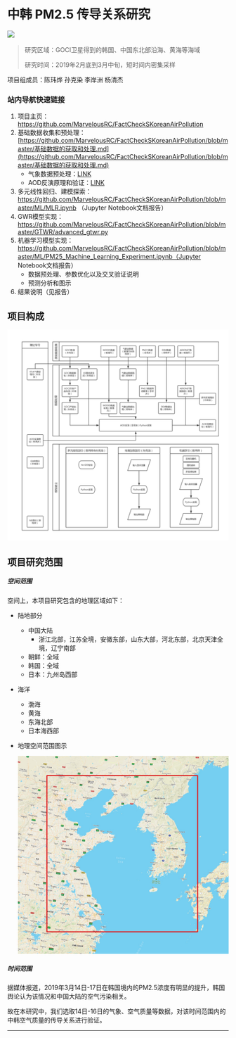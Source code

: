 # 中韩 PM2.5 传导关系研究

![](https://img.shields.io/badge/build-processing-brightgreen.svg)

> 研究区域：GOCI卫星得到的韩国、中国东北部沿海、黄海等海域
> 
> 研究时间：2019年2月底到3月中旬，短时间内密集采样

项目组成员：陈玮烨 孙克染 李岸洲 杨清杰

### 站内导航快速链接

1. 项目主页：https://github.com/MarvelousRC/FactCheckSKoreanAirPollution
2. 基础数据收集和预处理：[https://github.com/MarvelousRC/FactCheckSKoreanAirPollution/blob/master/基础数据的获取和处理.md](https://github.com/MarvelousRC/FactCheckSKoreanAirPollution/blob/master/基础数据的获取和处理.md)
   - 气象数据预处理：[LINK](https://github.com/MarvelousRC/FactCheckSKoreanAirPollution/blob/master/基础数据的获取和处理.md#三气象输数据的预处理)
   - AOD反演原理和验证：[LINK](https://github.com/MarvelousRC/FactCheckSKoreanAirPollution/blob/master/基础数据的获取和处理.md#四光学气溶胶厚度aod的反演)
3. 多元线性回归、建模探索：https://github.com/MarvelousRC/FactCheckSKoreanAirPollution/blob/master/ML/MLR.ipynb （Jupyter Notebook文档报告）
4. GWR模型实现：https://github.com/MarvelousRC/FactCheckSKoreanAirPollution/blob/master/GTWR/advanced_gtwr.py
5. 机器学习模型实现：https://github.com/MarvelousRC/FactCheckSKoreanAirPollution/blob/master/ML/PM25_Machine_Learning_Experiment.ipynb（Jupyter Notebook文档报告）
   - 数据预处理、参数优化以及交叉验证说明
   - 预测分析和图示
6. 结果说明（见报告）

## 项目构成

![3S实现流程](assets/3S实现流程.png)



## 项目研究范围

##### 空间范围

空间上，本项目研究包含的地理区域如下：

* 陆地部分

  * 中国大陆
    * 浙江北部，江苏全境，安徽东部，山东大部，河北东部，北京天津全境，辽宁南部
  * 朝鲜：全域
  * 韩国：全域
  * 日本：九州岛西部

* 海洋

  * 渤海
  * 黄海
  * 东海北部
  * 日本海西部

* 地理空间范围图示

  ![image-20190726105751061](assets/image-20190726105751061.png)

##### 时间范围

据媒体报道，2019年3月14日-17日在韩国境内的PM2.5浓度有明显的提升，韩国舆论认为该情况和中国大陆的空气污染相关。

故在本研究中，我们选取14日-16日的气象、空气质量等数据，对该时间范围内的中韩空气质量的传导关系进行验证。

* * * 